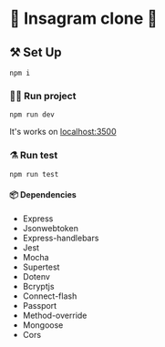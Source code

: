 # 🤳 Insagram clone 📸

## ⚒️ Set Up

```
npm i
```

### 🏃‍♀️ Run project

```
npm run dev
```

It's works on [localhost:3500](http://localhost:3500)


### ⚗️ Run test

```
npm run test
```

#### 📦 Dependencies
- Express
- Jsonwebtoken
- Express-handlebars
- Jest
- Mocha
- Supertest
- Dotenv
- Bcryptjs
- Connect-flash
- Passport
- Method-override
- Mongoose
- Cors
